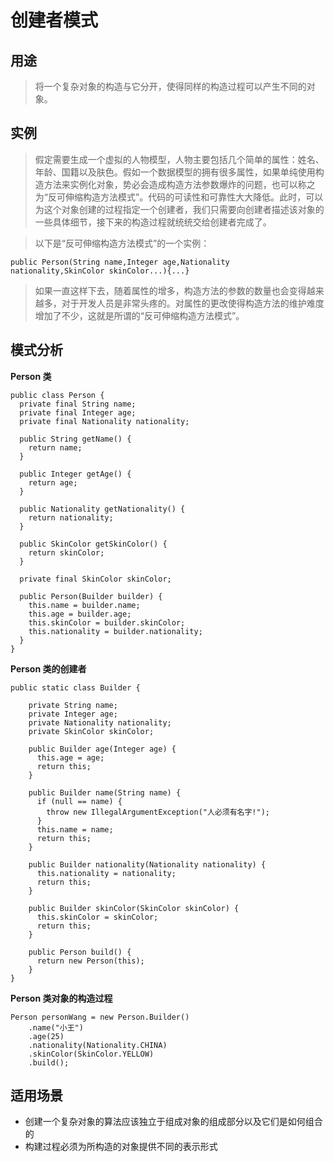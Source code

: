 # 创建者模式

## 用途

> 将一个复杂对象的构造与它分开，使得同样的构造过程可以产生不同的对象。

## 实例

> 假定需要生成一个虚拟的人物模型，人物主要包括几个简单的属性：姓名、年龄、国籍以及肤色。假如一个数据模型的拥有很多属性，如果单纯使用构造方法来实例化对象，势必会造成构造方法参数爆炸的问题，也可以称之为“反可伸缩构造方法模式”。代码的可读性和可靠性大大降低。此时，可以为这个对象创建的过程指定一个创建者，我们只需要向创建者描述该对象的一些具体细节，接下来的构造过程就统统交给创建者完成了。

> 以下是“反可伸缩构造方法模式”的一个实例：

```
public Person(String name,Integer age,Nationality nationality,SkinColor skinColor...){...}
```
> 如果一直这样下去，随着属性的增多，构造方法的参数的数量也会变得越来越多，对于开发人员是非常头疼的。对属性的更改使得构造方法的维护难度增加了不少，这就是所谓的“反可伸缩构造方法模式”。

## 模式分析

**Person 类**

```
public class Person {
  private final String name;
  private final Integer age;
  private final Nationality nationality;

  public String getName() {
    return name;
  }

  public Integer getAge() {
    return age;
  }

  public Nationality getNationality() {
    return nationality;
  }

  public SkinColor getSkinColor() {
    return skinColor;
  }

  private final SkinColor skinColor;

  public Person(Builder builder) {
    this.name = builder.name;
    this.age = builder.age;
    this.skinColor = builder.skinColor;
    this.nationality = builder.nationality;
  }
}
```
**Person 类的创建者**

```
public static class Builder {

    private String name;
    private Integer age;
    private Nationality nationality;
    private SkinColor skinColor;

    public Builder age(Integer age) {
      this.age = age;
      return this;
    }

    public Builder name(String name) {
      if (null == name) {
        throw new IllegalArgumentException("人必须有名字!");
      }
      this.name = name;
      return this;
    }

    public Builder nationality(Nationality nationality) {
      this.nationality = nationality;
      return this;
    }

    public Builder skinColor(SkinColor skinColor) {
      this.skinColor = skinColor;
      return this;
    }

    public Person build() {
      return new Person(this);
    }
}
```

**Person 类对象的构造过程**

```
Person personWang = new Person.Builder()
    .name("小王")
    .age(25)
    .nationality(Nationality.CHINA)
    .skinColor(SkinColor.YELLOW)
    .build();
```

## 适用场景

* 创建一个复杂对象的算法应该独立于组成对象的组成部分以及它们是如何组合的
* 构建过程必须为所构造的对象提供不同的表示形式